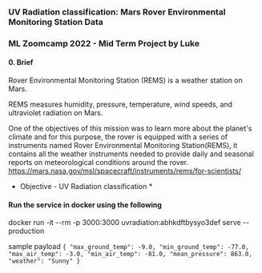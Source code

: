 
### UV Radiation classification: Mars Rover Environmental Monitoring Station Data 
### ML Zoomcamp 2022 - Mid Term Project by Luke

#### 0. Brief

Rover Environmental Monitoring Station (REMS) is a weather station on Mars.

REMS measures humidity, pressure, temperature, wind speeds, and ultraviolet radiation on Mars. 

One of the objectives of this mission was to learn more about the planet's climate and for this purpose, the rover is equipped with a series of instruments named Rover Environmental Monitoring Station(REMS), it contains all the weather instruments needed to provide daily and seasonal reports on meteorological conditions around the rover. https://mars.nasa.gov/msl/spacecraft/instruments/rems/for-scientists/

* Objective - UV Radiation classification *



#### Run the service in docker using the following 


docker run -it --rm -p 3000:3000 uvradiation:abhkdftbysyo3def serve --production

sample payload 
`
{
  "max_ground_temp": -9.0,
  "min_ground_temp": -77.0,
  "max_air_temp": -3.0,
  "min_air_temp": -81.0,
  "mean_pressure": 863.0,
  "weather": "Sunny"
}
`